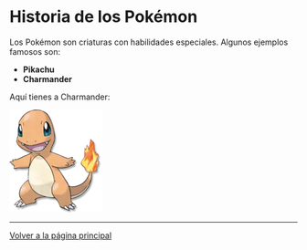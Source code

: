 # Historia de los Pokémon

Los Pokémon son criaturas con habilidades especiales. Algunos ejemplos famosos son:
- **Pikachu**
- **Charmander**

Aquí tienes a Charmander:

![Charmander](charmander.jpg)

---

[Volver a la página principal]([index.md](https://jmda04.github.io/Tarea2digitalizacion/))

